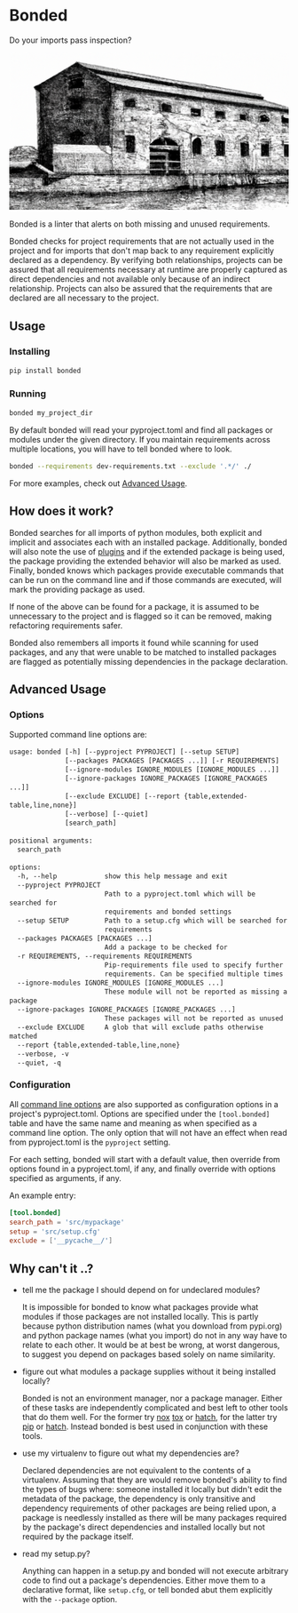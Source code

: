 # Bonded

Do your imports pass inspection?

[![bonded - do your imports pass inspection?](https://raw.githubusercontent.com/ucodery/bonded/master/warehouse.png)](https://github.com/ucodery/bonded)


Bonded is a linter that alerts on both missing and unused requirements.

Bonded checks for project requirements that are not actually used in the project
and for imports that don't map back to any requirement explicitly declared as a
dependency. By verifying both relationships, projects can be assured that all
requirements necessary at runtime are properly captured as direct dependencies
and not available only because of an indirect relationship. Projects can also be
assured that the requirements that are declared are all necessary to the project.

## Usage

### Installing
```bash
pip install bonded
```

### Running
```bash
bonded my_project_dir
```

By default bonded will read your pyproject.toml and find all packages or
modules under the given directory. If you maintain requirements across multiple
locations, you will have to tell bonded where to look.
```bash
bonded --requirements dev-requirements.txt --exclude '.*/' ./
```
For more examples, check out [Advanced Usage](#advanced-usage).

## How does it work?
Bonded searches for all imports of python modules, both explicit and implicit
and associates each with an installed package. Additionally, bonded will also
note the use of
[plugins](https://setuptools.pypa.io/en/latest/userguide/entry_point.html)
and if the extended package is being used, the package providing the extended
behavior will also be marked as used. Finally, bonded knows which packages
provide executable commands that can be run on the command line and if those
commands are executed, will mark the providing package as used.

If none of the above can be found for a package, it is assumed to be unnecessary
to the project and is flagged so it can be removed, making refactoring
requirements safer.

Bonded also remembers all imports it found while scanning for used packages,
and any that were unable to be matched to installed packages are flagged as
potentially missing dependencies in the package declaration.

## Advanced Usage

### Options

Supported command line options are:
<!-- replace start -->
```
usage: bonded [-h] [--pyproject PYPROJECT] [--setup SETUP]
              [--packages PACKAGES [PACKAGES ...]] [-r REQUIREMENTS]
              [--ignore-modules IGNORE_MODULES [IGNORE_MODULES ...]]
              [--ignore-packages IGNORE_PACKAGES [IGNORE_PACKAGES ...]]
              [--exclude EXCLUDE] [--report {table,extended-table,line,none}]
              [--verbose] [--quiet]
              [search_path]

positional arguments:
  search_path

options:
  -h, --help            show this help message and exit
  --pyproject PYPROJECT
                        Path to a pyproject.toml which will be searched for
                        requirements and bonded settings
  --setup SETUP         Path to a setup.cfg which will be searched for
                        requirements
  --packages PACKAGES [PACKAGES ...]
                        Add a package to be checked for
  -r REQUIREMENTS, --requirements REQUIREMENTS
                        Pip-requirements file used to specify further
                        requirements. Can be specified multiple times
  --ignore-modules IGNORE_MODULES [IGNORE_MODULES ...]
                        These module will not be reported as missing a package
  --ignore-packages IGNORE_PACKAGES [IGNORE_PACKAGES ...]
                        These packages will not be reported as unused
  --exclude EXCLUDE     A glob that will exclude paths otherwise matched
  --report {table,extended-table,line,none}
  --verbose, -v
  --quiet, -q
```
<!-- replace end -->

### Configuration

All [command line options](#options) are also supported as configuration options
in a project's pyproject.toml. Options are specified under the `[tool.bonded]`
table and have the same name and meaning as when specified as a command line
option. The only option that will not have an effect when read from
pyproject.toml is the `pyproject` setting.

For each setting, bonded will start with a default value, then override from
options found in a pyproject.toml, if any, and finally override with options
specified as arguments, if any.

An example entry:
```toml
[tool.bonded]
search_path = 'src/mypackage'
setup = 'src/setup.cfg'
exclude = ['__pycache__/']
```

## Why can't it ..?
 - tell me the package I should depend on for undeclared modules?

   It is impossible for bonded to know what packages provide what modules if
   those packages are not installed locally. This is partly because python
   distribution names (what you download from pypi.org) and python package names
   (what you import) do not in any way have to relate to each other. It would be
   at best be wrong, at worst dangerous, to suggest you depend on packages based
   solely on name similarity.
 - figure out what modules a package supplies without it being installed locally?

   Bonded is not an environment manager, nor a package manager. Either of these
   tasks are independently complicated and best left to other tools that do them
   well. For the former try
   [nox](https://pypi.org/project/nox/) [tox](https://pypi.org/project/tox/) or
   [hatch](https://pypi.org/project/hatch/), for the latter try
   [pip](https://pypi.org/project/pip/) or
   [hatch](https://pypi.org/project/hatch/). Instead bonded is best used in
   conjunction with these tools.
 - use my virtualenv to figure out what my dependencies are?

   Declared dependencies are not equivalent to the contents of a virtualenv.
   Assuming that they are would remove bonded's ability to find the types of
   bugs where: someone installed it locally but didn't edit the metadata of the
   package, the dependency is only transitive and dependency requirements of
   other packages are being relied upon, a package is needlessly installed as
   there will be many packages required by the package's direct dependencies and
   installed locally but not required by the package itself.
 - read my setup.py?

   Anything can happen in a setup.py and bonded will not execute arbitrary code
   to find out a package's dependencies. Either move them to a declarative
   format, like `setup.cfg`, or tell bonded abut them explicitly with the
   `--package` option.
